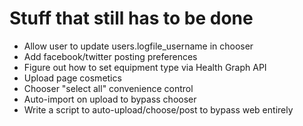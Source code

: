 Stuff that still has to be done
===============================

* Allow user to update users.logfile_username in chooser
* Add facebook/twitter posting preferences
* Figure out how to set equipment type via Health Graph API
* Upload page cosmetics
* Chooser "select all" convenience control
* Auto-import on upload to bypass chooser
* Write a script to auto-upload/choose/post to bypass web entirely
